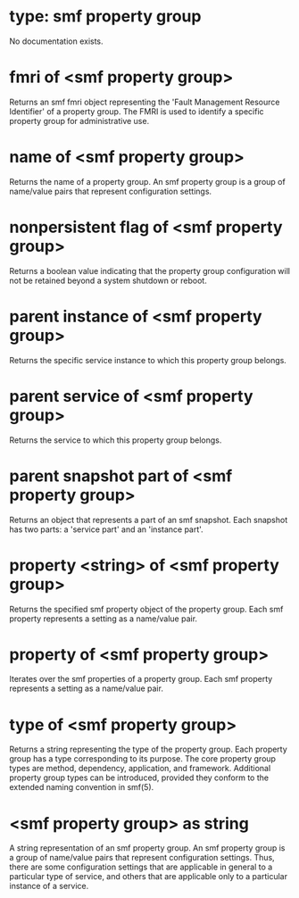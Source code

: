 # type: smf property group

No documentation exists.

# fmri of &lt;smf property group&gt;

Returns an smf fmri object representing the &#39;Fault Management Resource Identifier&#39; of a property group. The FMRI is used to identify a specific property group for administrative use.

# name of &lt;smf property group&gt;

Returns the name of a property group. An smf property group is a group of name/value pairs that represent configuration settings.

# nonpersistent flag of &lt;smf property group&gt;

Returns a boolean value indicating that the property group configuration will not be retained beyond a system shutdown or reboot.

# parent instance of &lt;smf property group&gt;

Returns the specific service instance to which this property group belongs.

# parent service of &lt;smf property group&gt;

Returns the service to which this property group belongs.

# parent snapshot part of &lt;smf property group&gt;

Returns an object that represents a part of an smf snapshot. Each snapshot has two parts: a &#39;service part&#39; and an &#39;instance part&#39;.

# property &lt;string&gt; of &lt;smf property group&gt;

Returns the specified smf property object of the property group. Each smf property represents a setting as a name/value pair.

# property of &lt;smf property group&gt;

Iterates over the smf properties of a property group. Each smf property represents a setting as a name/value pair.

# type of &lt;smf property group&gt;

Returns a string representing the type of the property group. Each property group has a type corresponding to its purpose. The core property group types are method, dependency, application, and framework. Additional property group types can be introduced, provided they conform to the extended naming convention in smf(5).

# &lt;smf property group&gt; as string

A string representation of an smf property group. An smf property group is a group of name/value pairs that represent configuration settings. Thus, there are some configuration settings that are applicable in general to a particular type of service, and others that are applicable only to a particular instance of a service.
